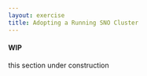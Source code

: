 ```yaml
---
layout: exercise
title: Adopting a Running SNO Cluster
---
```


#### WIP

this section under construction
